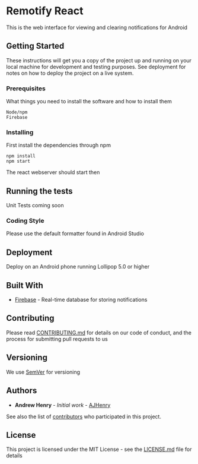 # Remotify React

This is the web interface for viewing and clearing notifications for Android

## Getting Started

These instructions will get you a copy of the project up and running on your local machine for development and testing purposes. See deployment for notes on how to deploy the project on a live system.

### Prerequisites

What things you need to install the software and how to install them

```
Node/npm
Firebase
```

### Installing

First install the dependencies through npm

```
npm install
npm start
```

The react webserver should start then


## Running the tests

Unit Tests coming soon

### Coding Style

Please use the default formatter found in Android Studio

## Deployment

Deploy on an Android phone running Lollipop 5.0 or higher

## Built With

* [Firebase](https://firebase.google.com/) - Real-time database for storing notifications

## Contributing

Please read [CONTRIBUTING.md](CONTRIBUTING.md) for details on our code of conduct, and the process for submitting pull requests to us

## Versioning

We use [SemVer](http://semver.org/) for versioning

## Authors

* **Andrew Henry** - *Initial work* - [AJHenry](https://github.com/AJHenry)

See also the list of [contributors](https://github.com/remotify-react/contributors) who participated in this project.

## License

This project is licensed under the MIT License - see the [LICENSE.md](LICENSE.md) file for details


